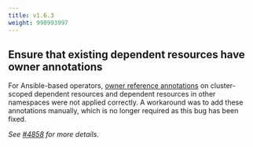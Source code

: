 ```yaml
---
title: v1.6.3
weight: 998993997
---
```


## Ensure that existing dependent resources have owner annotations

For Ansible-based operators, [owner reference annotations](https://sdk.operatorframework.io/docs/building-operators/ansible/reference/retroactively-owned-resources/)
on cluster-scoped dependent resources and dependent resources in other namespaces were not applied correctly.
A workaround was to add these annotations manually, which is no longer required as this bug has been fixed.

_See [#4858](https://github.com/operator-framework/operator-sdk/pull/4858) for more details._
